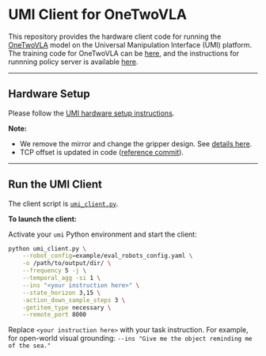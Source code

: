 # UMI Client for OneTwoVLA

This repository provides the hardware client code for running the [OneTwoVLA](https://one-two-vla.github.io/) model on the Universal Manipulation Interface (UMI) platform. The training code for OneTwoVLA can be [here](https://github.com/Fanqi-Lin/OneTwoVLA), and the instructions for runnning policy server is available [here](https://github.com/Fanqi-Lin/OneTwoVLA/tree/main/examples/umi).

---

## Hardware Setup

Please follow the [UMI hardware setup instructions](https://github.com/real-stanford/universal_manipulation_interface).

**Note:**
- We remove the mirror and change the gripper design. See [details here](https://drive.google.com/drive/folders/19Mh4s9g5-ohd3_6ZhqTk2WIT-KeQDnH7?usp=drive_link).
- TCP offset is updated in code ([reference commit]()).

---

## Run the UMI Client

The client script is [`umi_client.py`](umi_client.py).

**To launch the client:**

Activate your `umi` Python environment and start the client:

   ```bash
   python umi_client.py \
       --robot_config=example/eval_robots_config.yaml \
       -o /path/to/output/dir/ \
       --frequency 5 -j \
       --temporal_agg -si 1 \
       --ins "<your instruction here>" \
       --state_horizon 3,15 \
       -action_down_sample_steps 3 \
       -getitem_type necessary \
       --remote_port 8000
   ```
 Replace `<your instruction here>` with your task instruction. For example, for open-world visual grounding: ```--ins "Give me the object reminding me of the sea."```
